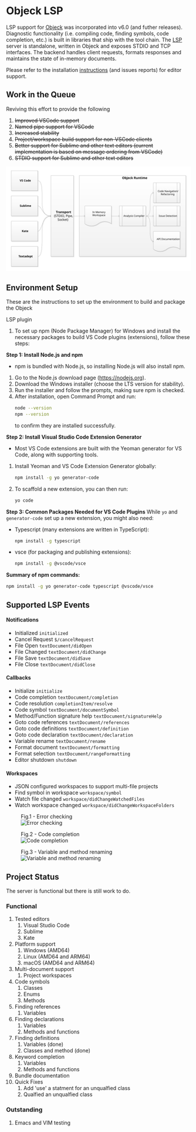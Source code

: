# Objeck LSP
LSP support for [Objeck](https://github.com/objeck/objeck-lang) was incorporated into v6.0 (and futher releases). Diagnostic functionality (i.e. compiling code, finding symbols, code completion, etc.) is built in libraries that ship with the tool chain. The [LSP](https://microsoft.github.io/language-server-protocol/specification) server is standalone, written in Objeck and exposes STDIO and TCP interfaces. The backend handles client requests, formats responses and maintains the state of in-memory documents.

Please refer to the installation [instructions](https://github.com/objeck/objeck-lsp/blob/main/README.txt) (and issues reports) for editor support.

## Work in the Queue
Reviving this effort to provide the following
1. ~~Improved VSCode support~~
1. ~~Named pipe support for VSCode~~
1. ~~Increased stability~~
1. ~~Project/workspace build support for non-VSCode clients~~
1. ~~Better support for Sublime and other text editors (current implementation is based on message ordering from VSCode)~~
1. ~~STDIO support for Sublime and other text editors~~

![alt text](images/design.svg "Objeck LSP")

##  Environment Setup ## 
These are the instructions to set up the environment to build and package the Objeck 

LSP plugin

1. To set up npm (Node Package Manager) for Windows and install the necessary packages to build VS Code plugins (extensions), follow these steps:

**Step 1: Install Node.js and npm**
- npm is bundled with Node.js, so installing Node.js will also install npm.
1. Go to the Node.js download page (https://nodejs.org).
2. Download the Windows installer (choose the LTS version for stability).
3. Run the installer and follow the prompts, making sure npm is checked.
4. After installation, open Command Prompt and run:
   ```sh
   node --version
   npm --version
   ```
   to confirm they are installed successfully.

**Step 2: Install Visual Studio Code Extension Generator**
- Most VS Code extensions are built with the Yeoman generator for VS Code, along with supporting tools.
1. Install Yeoman and VS Code Extension Generator globally:
   ```sh
   npm install -g yo generator-code
   ```
2. To scaffold a new extension, you can then run:
   ```sh
   yo code
   ```

**Step 3: Common Packages Needed for VS Code Plugins**
While `yo` and `generator-code` set up a new extension, you might also need:
- Typescript (many extensions are written in TypeScript):
  ```sh
  npm install -g typescript
  ```
- vsce (for packaging and publishing extensions):
  ```sh
  npm install -g @vscode/vsce
  ```

**Summary of npm commands:**
```sh
npm install -g yo generator-code typescript @vscode/vsce
```
## Supported LSP Events ##

#### Notifications
* Initialized `initialized`
* Cancel Request `$/cancelRequest`
* File Open `textDocument/didOpen`
* File Changed `textDocument/didChange`
* File Save `textDocument/didSave`
* File Close `textDocument/didClose`

#### Callbacks
* Initialize `initialize`
* Code completion `textDocument/completion`
* Code resolution `completionItem/resolve`
* Code symbol `textDocument/documentSymbol`
* Method/Function signature help `textDocument/signatureHelp`
* Goto code references `textDocument/references`
* Goto code definitions `textDocument/definition`
* Goto code declaration `textDocument/declaration`
* Variable rename `textDocument/rename`
* Format document `textDocument/formatting`
* Format selection `textDocument/rangeFormatting`
* Editor shutdown `shutdown`

#### Workspaces
  * JSON configured workspaces to support multi-file projects
  * Find symbol in workspace `workspace/symbol`
  * Watch file changed `workspace/didChangeWatchedFiles`
  * Watch workspace changed `workspace/didChangeWorkspaceFolders`

<figure>
<figcaption>Fig.1 - Error checking</figcaption>
<img src="images/checking.png" alt="Error checking" style="width:60%"/>
</figure>

<figure>
<figcaption>Fig.2 - Code completion</figcaption>
<img src="images/completion.png" alt="Code completion" style="width:60%"/>
</figure>

<figure>
<figcaption>Fig.3 - Variable and method renaming</figcaption>
<img src="images/rename.png" alt="Variable and method renaming" style="width:60%"/>
</figure>

## Project Status
The server is functional but there is still work to do.

### Functional
1. Tested editors
    1. Visual Studio Code
    2. Sublime
    3. Kate
1. Platform support
    1. Windows (AMD64)
    2. Linux (AMD64 and ARM64)
    3. macOS (AMD64 and ARM64)
2. Multi-document support
    1. Project workspaces
4. Code symbols
    1. Classes
    2. Enums
    3. Methods    
5. Finding references
    1. Variables
6. Finding declarations
    1. Variables
    2. Methods and functions
7. Finding definitions
    1. Variables (done)
    2. Classes and method (done)
8. Keyword completion
    1. Variables
    2. Methods and functions
9. Bundle documentation
10. Quick Fixes
    1. Add 'use' a statment for an unqualfied class
    2. Qualfied an unqualfied class
    
### Outstanding
1. Emacs and VIM testing
